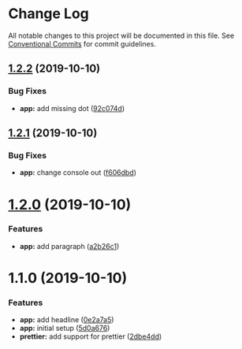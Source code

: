 # Change Log

All notable changes to this project will be documented in this file.
See [Conventional Commits](https://conventionalcommits.org) for commit guidelines.

## [1.2.2](https://github.com/cschroeter/consilio/compare/@consilio/app@1.2.1...@consilio/app@1.2.2) (2019-10-10)

### Bug Fixes

- **app:** add missing dot ([92c074d](https://github.com/cschroeter/consilio/commit/92c074d256d71fb4df2d1be65d7a8053235b4de0))

## [1.2.1](https://github.com/cschroeter/consilio/compare/@consilio/app@1.2.0...@consilio/app@1.2.1) (2019-10-10)

### Bug Fixes

- **app:** change console out ([f606dbd](https://github.com/cschroeter/consilio/commit/f606dbd7ef977014be8510c9887dab01411c9832))

# [1.2.0](https://github.com/cschroeter/consilio/compare/@consilio/app@1.1.0...@consilio/app@1.2.0) (2019-10-10)

### Features

- **app:** add paragraph ([a2b26c1](https://github.com/cschroeter/consilio/commit/a2b26c1509b7a4b224e451f03dede88472c73d69))

# 1.1.0 (2019-10-10)

### Features

- **app:** add headline ([0e2a7a5](https://github.com/cschroeter/consilio/commit/0e2a7a51dbb6a2ef2582de503501522ce45e5b71))
- **app:** initial setup ([5d0a676](https://github.com/cschroeter/consilio/commit/5d0a6762f4f94b88b545665f8a8b48a8d760d16c))
- **prettier:** add support for prettier ([2dbe4dd](https://github.com/cschroeter/consilio/commit/2dbe4ddee39a0795e8216588d3b378c0bf282ea6))

